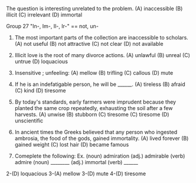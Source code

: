 The question is interesting unrelated to the problem.
(A) inaccessible    (B) illicit   (C) irrelevant    (D) immortal


Group 27 "In-, Im-, Il-, Ir-" == not, un-


1. The most important parts of the collection are inaccessible to scholars.
(A) not useful    (B) not attractive    (C) not clear   (D) not available

2. Illicit love is the root of many divorce actions.
(A) unlawful    (B) unreal    (C) untrue    (D) loquacious

3. Insensitive ; unfeeling:
(A) mellow    (B) trifling    (C) callous   (D) mute

4. If he is an indefatigable person, he will be ______.
(A) tireless      (B) afraid    (C) kind    (D) tiresome

5. By today's standards, early farmers were imprudent because they planted the same crop repeatedly, exhausting the soil after a few harvests.
(A) unwise    (B) stubborn    (C) tiresome    (C) tiresome    (D) unscientific

6. In ancient times the Greeks believed that any person who ingested ambrosia, the food of the gods, gained immortality.
(A) lived forever   (B) gained weight   (C) lost hair   (D) became famous

7. Comeplete the following:
Ex. (noun) admiration   (adj.) admirable    (verb) admire
(noun) ________     (adj.) immortal     (verb) ______

2-(D) loquacious
3-(A) mellow
3-(D) mute
4-(D) tiresome
